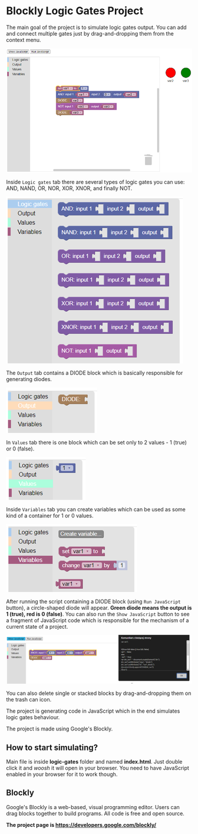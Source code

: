 #  Blockly Logic Gates Project

The main goal of the project is to simulate logic gates output. You can add and connect multiple gates just by drag-and-dropping them from the context menu. 

![](https://github.com/MonaLizaTurbo/LogicGates/blob/main/readme-images/blockly1.png)

Inside ``Logic gates`` tab there are several types of logic gates you can use: AND, NAND, OR, NOR, XOR, XNOR, and finally NOT.

![](https://github.com/MonaLizaTurbo/LogicGates/blob/main/readme-images/blockly2.PNG)

The ``Output`` tab contains a DIODE block which is basically responsible for generating diodes.

![](https://github.com/MonaLizaTurbo/LogicGates/blob/main/readme-images/blockly3.PNG)

In ``Values`` tab there is one block which can be set only to 2 values - 1 (true) or 0 (false).

![](https://github.com/MonaLizaTurbo/LogicGates/blob/main/readme-images/blockly4.PNG)

Inside ``Variables`` tab you can create variables which can be used as some kind of a container for 1 or 0 values.

![](https://github.com/MonaLizaTurbo/LogicGates/blob/main/readme-images/blockly5.PNG)

After running the script containing a DIODE block (using ``Run JavaScript`` button), a circle-shaped diode will appear. **Green diode means the output is 1 (true), red is 0 (false)**.
You can also run the ``Show JavaScript`` button to see a fragment of JavaScript code which is responsible for the mechanism of a current state of a project.

![](https://github.com/MonaLizaTurbo/LogicGates/blob/main/readme-images/blockly6.PNG)

You can also delete single or stacked blocks by drag-and-dropping them on the trash can icon.

The project is generating code in JavaScript which in the end simulates logic gates behaviour.

The project is made using Google's Blockly.


##  How to start simulating?

Main file is inside **logic-gates** folder and named **index.html**. Just double click it and *woosh* it will open in your browser. You need to have JavaScript enabled in your browser for it to work though.


## Blockly

Google's Blockly is a web-based, visual programming editor.  Users can drag
blocks together to build programs. All code is free and open source.

**The project page is https://developers.google.com/blockly/**

